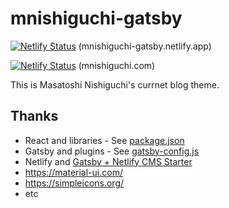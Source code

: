 # mnishiguchi-gatsby

[![Netlify Status](https://api.netlify.com/api/v1/badges/a56809df-b6b8-44ac-b0ca-02cf8e9249eb/deploy-status)](https://app.netlify.com/sites/mnishiguchi-gatsby/deploys) (mnishiguchi-gatsby.netlify.app)

[![Netlify Status](https://api.netlify.com/api/v1/badges/d0207934-cd7a-4839-a892-a7c9c605ed9e/deploy-status)](https://app.netlify.com/sites/mnishiguchi/deploys) (mnishiguchi.com)

This is Masatoshi Nishiguchi's currnet blog theme.

## Thanks

- React and libraries - See [package.json](./package.json)
- Gatsby and plugins - See [gatsby-config.js](./gatsby-config.js)
- Netlify and [Gatsby + Netlify CMS Starter](https://templates.netlify.com/template/gatsby-blog-with-netlify-cms/)
- https://material-ui.com/
- https://simpleicons.org/
- etc
